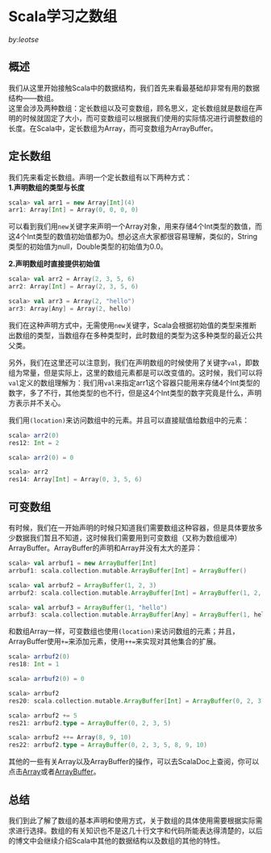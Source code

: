# Scala学习之数组

_by:leotse_

## 概述
我们从这里开始接触Scala中的数据结构，我们首先来看最基础却非常有用的数据结构——数组。  
这里会涉及两种数组：定长数组以及可变数组，顾名思义，定长数组就是数组在声明的时候就固定了大小，而可变数组可以根据我们使用的实际情况进行调整数组的长度。在Scala中，定长数组为Array，而可变数组为ArrayBuffer。

## 定长数组
我们先来看定长数组。声明一个定长数组有以下两种方式：  
**1.声明数组的类型与长度**
```scala
scala> val arr1 = new Array[Int](4)
arr1: Array[Int] = Array(0, 0, 0, 0)
```
可以看到我们用`new`关键字来声明一个Array对象，用来存储4个Int类型的数值，而这4个Int类型的数值初始值都为0。想必这点大家都很容易理解，类似的，String类型的初始值为null，Double类型的初始值为0.0。  

**2.声明数组时直接提供初始值**
```scala
scala> val arr2 = Array(2, 3, 5, 6)
arr2: Array[Int] = Array(2, 3, 5, 6)

scala> val arr3 = Array(2, "hello")
arr3: Array[Any] = Array(2, hello)
```
我们在这种声明方式中，无需使用`new`关键字，Scala会根据初始值的类型来推断出数组的类型，当数组存在多种类型时，此时数组的类型为这多种类型的最近公共父类。

另外，我们在这里还可以注意到，我们在声明数组的时候使用了关键字`val`，即数组为常量，但是实际上，这里的数组元素都是可以改变值的。这时候，我们可以将`val`定义的数组理解为：我们用`val`来指定arr1这个容器只能用来存储4个Int类型的数字，多了不行，其他类型的也不行，但是这4个Int类型的数字究竟是什么，声明方表示并不关心。

我们用`(location)`来访问数组中的元素。并且可以直接赋值给数组中的元素：
```scala
scala> arr2(0)
res12: Int = 2

scala> arr2(0) = 0

scala> arr2
res14: Array[Int] = Array(0, 3, 5, 6)
```

## 可变数组
有时候，我们在一开始声明的时候只知道我们需要数组这种容器，但是具体要放多少数据我们暂且不知道，这时候我们需要用到可变数组（又称为数组缓冲）ArrayBuffer。ArrayBuffer的声明和Array并没有太大的差异：
```scala
scala> val arrbuf1 = new ArrayBuffer[Int]
arrbuf1: scala.collection.mutable.ArrayBuffer[Int] = ArrayBuffer()

scala> val arrbuf2 = ArrayBuffer(1, 2, 3)
arrbuf2: scala.collection.mutable.ArrayBuffer[Int] = ArrayBuffer(1, 2, 3)

scala> val arrbuf3 = ArrayBuffer(1, "hello")
arrbuf3: scala.collection.mutable.ArrayBuffer[Any] = ArrayBuffer(1, hello)
```
和数组Array一样，可变数组也使用`(location)`来访问数组的元素；并且，ArrayBuffer使用`+=`来添加元素，使用`++=`来实现对其他集合的扩展。
```scala
scala> arrbuf2(0)
res18: Int = 1

scala> arrbuf2(0) = 0

scala> arrbuf2
res20: scala.collection.mutable.ArrayBuffer[Int] = ArrayBuffer(0, 2, 3)

scala> arrbuf2 += 5
res21: arrbuf2.type = ArrayBuffer(0, 2, 3, 5)

scala> arrbuf2 ++= Array(8, 9, 10)
res22: arrbuf2.type = ArrayBuffer(0, 2, 3, 5, 8, 9, 10)
```
其他的一些有关Array以及ArrayBuffer的操作，可以去ScalaDoc上查阅，你可以点击[Array](http://www.scala-lang.org/api/current/#scala.Array)或者[ArrayBuffer](http://www.scala-lang.org/api/current/#scala.collection.mutable.ArrayBuffer)。

## 总结
我们到此了解了数组的基本声明和使用方式，关于数组的具体使用需要根据实际需求进行选择。数组的有关知识也不是这几十行文字和代码所能表达得清楚的，以后的博文中会继续介绍Scala中其他的数据结构以及数组的其他的特性。